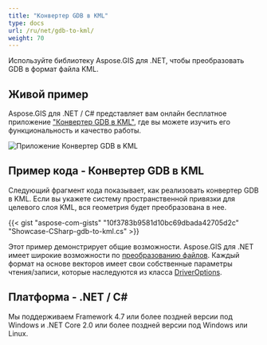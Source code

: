 ```yaml
---
title: "Конвертер GDB в KML"
type: docs
url: /ru/net/gdb-to-kml/
weight: 70
---
```


Используйте библиотеку Aspose.GIS для .NET, чтобы преобразовать GDB в формат файла KML.

## **Живой пример**

Aspose.GIS для .NET / C# представляет вам онлайн бесплатное приложение ["Конвертер GDB в KML"](https://products.aspose.app/gis/conversion/gdb-to-kml), где вы можете изучить его функциональность и качество работы.

![Приложение Конвертер GDB в KML](conversion.png)

## **Пример кода - Конвертер GDB в KML**

Следующий фрагмент кода показывает, как реализовать конвертер GDB в KML. Если вы укажете систему пространственной привязки для целевого слоя KML, вся геометрия будет преобразована в нее. 

{{< gist "aspose-com-gists" "10f3783b9581d10bc69dbada42705d2c" "Showcase-CSharp-gdb-to-kml.cs" >}}

Этот пример демонстрирует общие возможности. Aspose.GIS для .NET имеет широкие возможности по [преобразованию файлов](https://docs.aspose.com/gis/net/vector-layers/). Каждый формат на основе векторов имеет свои собственные параметры чтения/записи, которые наследуются из класса [DriverOptions](https://reference.aspose.com/gis/net/aspose.gis/driveroptions).

## **Платформа - .NET / C#**

Мы поддерживаем Framework 4.7 или более поздней версии под Windows и .NET Core 2.0 или более поздней версии под Windows или Linux.
